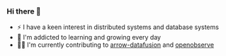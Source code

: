 ### Hi there 👋

- ⚡ I have a keen interest in distributed systems and database systems
- 🌱 I'm addicted to learning and growing every day
- 👨‍💻 I'm currently contributing to [arrow-datafusion](https://github.com/apache/arrow-datafusion) and [openobserve](https://github.com/openobserve/openobserve)

<!--
- 🍻 Open to remote intern job opportunities 
- 📫 How to reach me: 
  - email: haohuaijin@gmail.com
-->

<!--
[![Anurag's GitHub stats](https://github-readme-stats.vercel.app/api?username=haohuaijin)](https://github.com/anuraghazra/github-readme-stats)
-->
